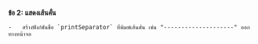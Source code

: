 **ข้อ 2: แสดงเส้นคั่น**
    
    -   สร้างฟังก์ชันชื่อ `printSeparator` ที่พิมพ์เส้นคั่น เช่น "--------------------" ออกทางหน้าจอ